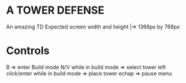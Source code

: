 # A TOWER DEFENSE

An amazing TD
Expected screen width and height |=> 1366px by 768px

# Controls
B										=> enter Build mode
N/V while in build mode					=> select tower
left click/enter while in build mode	=> place tower
echap									=> pause menu